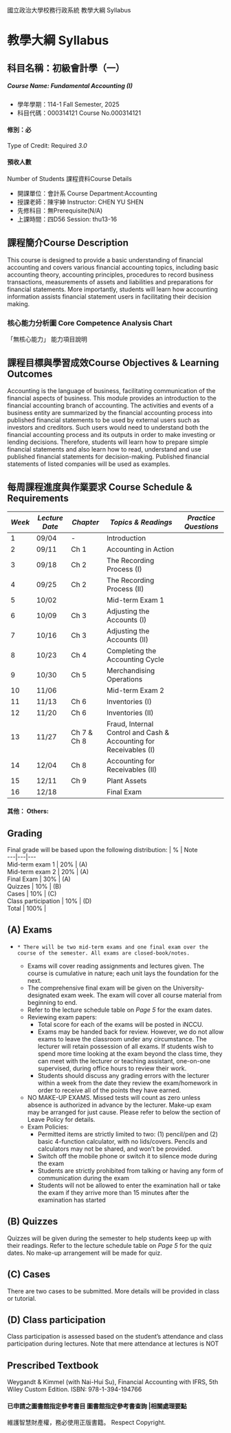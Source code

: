 國立政治大學校務行政系統 教學大綱 Syllabus
# 教學大綱 Syllabus
##  科目名稱：初級會計學（一）
#####  Course Name: Fundamental Accounting (I)
  * 學年學期：114-1 Fall Semester, 2025 
  * 科目代碼：000314121 Course No.000314121
#### 修別：必
Type of Credit: Required 
_3.0_
#### 預收人數
Number of Students
課程資料Course Details
  * 開課單位：會計系 Course Department:Accounting 
  * 授課老師：陳宇紳 Instructor: CHEN YU SHEN 
  * 先修科目：無Prerequisite(N/A)
  * 上課時間：四D56 Session: thu13-16
##  課程簡介Course Description
This course is designed to provide a basic understanding of financial accounting and covers various financial accounting topics, including basic accounting theory, accounting principles, procedures to record business transactions, measurements of assets and liabilities and preparations for financial statements. More importantly, students will learn how accounting information assists financial statement users in facilitating their decision making.
###  核心能力分析圖 Core Competence Analysis Chart
「無核心能力」 
能力項目說明
##  課程目標與學習成效Course Objectives & Learning Outcomes 
Accounting is the language of business, facilitating communication of the financial aspects of business. This module provides an introduction to the financial accounting branch of accounting. The activities and events of a business entity are summarized by the financial accounting process into published financial statements to be used by external users such as investors and creditors. Such users would need to understand both the financial accounting process and its outputs in order to make investing or lending decisions. Therefore, students will learn how to prepare simple financial statements and also learn how to read, understand and use published financial statements for decision-making. Published financial statements of listed companies will be used as examples.
##  每周課程進度與作業要求 Course Schedule & Requirements
_Week_ |  _Lecture Date_ |  _Chapter_ |  _Topics & Readings_ |  _Practice Questions_  
---|---|---|---|---  
1 |  09/04 |  - |  Introduction |   
2 |  09/11 |  Ch 1 |  Accounting in Action  |   
3 |  09/18 |  Ch 2 |  The Recording Process (I) |   
4 |  09/25 |  Ch 2 |  The Recording Process (II) |   
5 |  10/02 |  |  Mid-term Exam 1 |   
6 |  10/09 |  Ch 3 |  Adjusting the Accounts (I) |   
7 |  10/16 |  Ch 3 |  Adjusting the Accounts (II) |   
8 |  10/23 |  Ch 4 |  Completing the Accounting Cycle |   
9 |  10/30 |  Ch 5 |  Merchandising Operations  |   
10 |  11/06 |  |  Mid-term Exam 2 |   
11 |  11/13 |  Ch 6 |  Inventories (I) |   
12 |  11/20 |  Ch 6 |  Inventories (II) |   
13 |  11/27 |  Ch 7  & Ch 8 |  Fraud, Internal Control and Cash & Accounting for Receivables (I) |   
14 |  12/04 |  Ch 8 |  Accounting for Receivables (II) |   
15 |  12/11 |  Ch 9 |  Plant Assets |   
16 |  12/18 |  |  Final Exam |   
####  其他： Others:
## Grading
Final grade will be based upon the following distribution:
|  % |  Note  
---|---|---  
Mid-term exam 1 |  20% |  (A)  
Mid-term exam 2 |  20% |  (A)  
Final Exam |  30% |  (A)  
Quizzes |  10% |  (B)  
Cases |  10% |  (C)  
Class participation |  10% |  (D)  
Total |  100% |   
## (A) Exams
  *     * There will be two mid-term exams and one final exam over the course of the semester. All exams are closed-book/notes.
    * Exams will cover reading assignments and lectures given. The course is cumulative in nature; each unit lays the foundation for the next.
    * The comprehensive final exam will be given on the University-designated exam week. The exam will cover all course material from beginning to end.
    * Refer to the lecture schedule table on _Page 5_ for the exam dates.
    * Reviewing exam papers:
      * Total score for each of the exams will be posted in iNCCU.
      * Exams may be handed back for review. However, we do not allow exams to leave the classroom under any circumstance. The lecturer will retain possession of all exams. If students wish to spend more time looking at the exam beyond the class time, they can meet with the lecturer or teaching assistant, one-on-one supervised, during office hours to review their work.
      * Students should discuss any grading errors with the lecturer within a week from the date they review the exam/homework in order to receive all of the points they have earned.
    * NO MAKE-UP EXAMS. Missed tests will count as zero unless absence is authorized in advance by the lecturer. Make-up exam may be arranged for just cause. Please refer to below the section of Leave Policy for details.
    * Exam Policies:
      * Permitted items are strictly limited to two: (1) pencil/pen and (2) basic 4-function calculator, with no lids/covers. Pencils and calculators may not be shared, and won’t be provided.
      * Switch off the mobile phone or switch it to silence mode during the exam
      * Students are strictly prohibited from talking or having any form of communication during the exam
      * Students will not be allowed to enter the examination hall or take the exam if they arrive more than 15 minutes after the examination has started
##  (B) Quizzes
Quizzes will be given during the semester to help students keep up with their readings. Refer to the lecture schedule table on _Page 5_ for the quiz dates. No make-up arrangement will be made for quiz.
##  (C) Cases
There are two cases to be submitted. More details will be provided in class or tutorial.
## (D) Class participation 
Class participation is assessed based on the student’s attendance and class participation during lectures. Note that mere attendance at lectures is NOT
## Prescribed Textbook
Weygandt & Kimmel (with Nai-Hui Su), Financial Accounting with IFRS, 5th Wiley Custom Edition. 
ISBN: 978-1-394-194766
####  已申請之圖書館指定參考書目  圖書館指定參考書查詢 |相關處理要點
維護智慧財產權，務必使用正版書籍。 Respect Copyright.